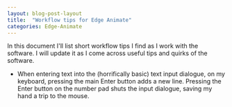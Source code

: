 ```yaml
---
layout: blog-post-layout
title:  "Workflow tips for Edge Animate"
categories: Edge-Animate
---
```


In this document I'll list short workflow tips I find as I work with the software. I will update it as I come across useful tips and quirks of the software.

* When entering text into the (horrifically basic) text input dialogue, on my keyboard, pressing the main Enter button adds a new line. Pressing the Enter button on the number pad shuts the input dialogue, saving my hand a trip to the mouse.
